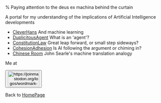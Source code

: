 % Paying attention to the deus ex machina behind the curtain

A portal for my understanding of the implications of Artificial Intelligence developments

* [CleverHans](CleverHans.html) And machine learning
* [DuplicitousAgent](DuplicitousAgent.html) What is an 'agent'?
* [ConstitutionLaw](ConstitutionLaw.html) Great leap forward, or small step sideways?
* [CohesionAdhesion](CohesionAdhesion.html) Is AI following the argument or chiming in?
* [Chinese Room](JohnSearle.html) John Searle's machine translation analogy

Me at
<form action='https://mastodon.sdf.org/@drbean'>
<button type='submit' class='btn'>
<img src='./mastodon.svg'
alt='https://joinmastodon.org/logos/wordmark-black-text.svg'
style='width:100px;height:50px'/>
</button></form>

Back to [HomePage](HomePage.html)
